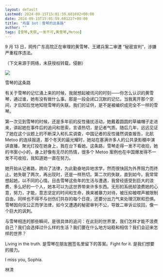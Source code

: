 ```yaml
---
layout: default
Lastmod: 2024-09-15T15:01:59.601692+00:00
date: 2024-09-15T15:01:59.601227+00:00
title: "鸡蛋 bot｜雪琴的这条路"
author: ""
tags: [雪琴,失联,一发不可,黄雪琴,Metoo]
---
```


9 月 13 日，网传广东高院正在审理的黄雪琴、王建兵案二审遭 “秘密宣判”，涉嫌严重程序违法。

（下文来源于网络，未获授权转载，侵删）

![](https://images.weserv.nl/?url=https%3A//chinadigitaltimes.net/chinese/files/2024/09/%25E9%259B%25AA%25E7%2590%25B4%25E7%259A%2584%25E8%25BF%2599%25E6%259D%25A1%25E8%25B7%25AF%25EF%25BD%259C%25E8%25BD%25AC%25E8%25BD%25BD.png)

雪琴的这条路

有关于雪琴的记忆涌上来的时候，我就想起被讯问的时刻——你怎么认识的黄雪琴，通过谁，她有没有做什么事。那是一段会闭口沉默的记忆，当我离开那个空间，才后知后觉地知晓雪琴的失联。我们的证供，是不是被编织成完全不一样的雪琴。

第一次见到雪琴的时候，还是多年前的反性骚扰活动，她戴着圆圆的草编帽子走进来，讲起她在事件后的追问和思索，言语热切，是记者气质。随后几年，远远见证了她在这个议题上的不断深入和扎实调查，中国记者的反性骚然调查报告，北航 Metoo 的连续报道，那个冬天的最光耀时，她站在塞满许多人的公共录影棚中演讲直播，聚光灯投在她身上，我在台下看她。这条路，雪琴走得一发不可收拾，她的书案小小的，身上好像有无尽的热情，很多个 Metoo 案例也在中国爆发得不一发不可收拾，我知道她一直在努力。

她开始从记者路，跨向了法律，为此勤奋地异地求学，然而很快因为外界阻力而终止。她失联了两次，再出现时，还是一样热切。第二次的失联，直到如今。我常常想起她，以不同的心情。目击雪琴这些年的生活与遭遇，我曾经感受到巨大的浪费，多么好的一个人，她本可以为这世界带来许多东西。无形的系统却浪费她的心意，努力，才能，意志坚定的时间和生命，换来被暴力对待，被压抑被噤声被限制自由，同样也不得不与创伤们共存的每个日夜，还要分出力气来处理沉默和恐惧。雪琴因向往公正而学法律，如今又遭遇的秘密审判不公，导致二审诉讼驳回，像一个巨大的讽刺。

与雪琴相连的那些瞬间，是很具体的追问：在此刻的世界里，我们怎样才能不浪费自己？我们会选择过什么样的生活？我们要在什么地方站稳和相信？我们会迎来怎样的世界？

Living in the truth. 是雪琴在朋友圈签名里留下的答案。Fight for it. 是我们想要的接力。

I miss you, Sophia.

林清

